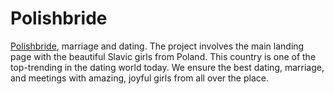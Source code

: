 # Polishbride
[Polishbride](https://polishbride.com), marriage and dating. The project involves the main landing page with the beautiful Slavic girls from Poland. This country is one of the top-trending in the dating world today. We ensure the best dating, marriage, and meetings with amazing, joyful girls from all over the place. 
